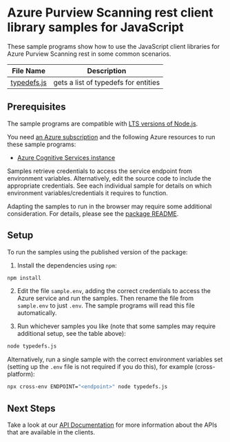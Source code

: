 # Azure Purview Scanning rest client library samples for JavaScript

These sample programs show how to use the JavaScript client libraries for Azure Purview Scanning rest in some common scenarios.

| **File Name**           | **Description**                      |
| ----------------------- | ------------------------------------ |
| [typedefs.js][typedefs] | gets a list of typedefs for entities |

## Prerequisites

The sample programs are compatible with [LTS versions of Node.js](https://nodejs.org/about/releases/).

You need [an Azure subscription][freesub] and the following Azure resources to run these sample programs:

- [Azure Cognitive Services instance][createinstance_azurecognitiveservicesinstance]

Samples retrieve credentials to access the service endpoint from environment variables. Alternatively, edit the source code to include the appropriate credentials. See each individual sample for details on which environment variables/credentials it requires to function.

Adapting the samples to run in the browser may require some additional consideration. For details, please see the [package README][package].

## Setup

To run the samples using the published version of the package:

1. Install the dependencies using `npm`:

```bash
npm install
```

2. Edit the file `sample.env`, adding the correct credentials to access the Azure service and run the samples. Then rename the file from `sample.env` to just `.env`. The sample programs will read this file automatically.

3. Run whichever samples you like (note that some samples may require additional setup, see the table above):

```bash
node typedefs.js
```

Alternatively, run a single sample with the correct environment variables set (setting up the `.env` file is not required if you do this), for example (cross-platform):

```bash
npx cross-env ENDPOINT="<endpoint>" node typedefs.js
```

## Next Steps

Take a look at our [API Documentation][apiref] for more information about the APIs that are available in the clients.

[typedefs]: https://github.com/Azure/azure-sdk-for-js/blob/main/sdk/purview/purview-catalog-rest/samples/v1/javascript/typedefs.js
[apiref]: https://docs.microsoft.com/rest/api/purview/
[freesub]: https://azure.microsoft.com/free/
[createinstance_azurecognitiveservicesinstance]: https://docs.microsoft.com/azure/cognitive-services/cognitive-services-apis-create-account
[package]: https://github.com/Azure/azure-sdk-for-js/tree/main/sdk/purview/purview-catalog-rest/README.md
